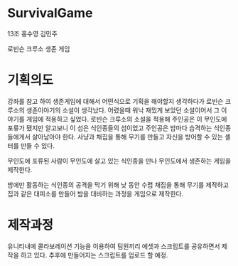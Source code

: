 # SurvivalGame

13조 홍수영 김민주

로빈슨 크루소 생존 게임


# 기획의도

강좌를 참고 하여 생존게임에 대해서 어떤식으로 기획을 해야할지 생각하다가 로빈슨 크루소의 생존이야기의 소설이 생각났다. 어렸을때 워낙 재밌게 보았던 소설이어서 그 이야기를 게임에 적용하고 싶었다. 로빈슨 크루소의 소설을 적용해 주인공은 이 무인도에 포류가 됐지만 알고보니 이 섬은 식인종들의 섬이었고 주인공은 밤마다 습격하는 식인종들에게서 살아남아야 한다. 사냥과 채집을 통해 무기를 만들고 자신을 방어할 수 있는 셸터를 만들 수 있다.


무인도에 포류된 사람이 무인도에 살고 있는 식인종을 만나 무인도에서 생존하는 게임을 제작한다.

밤에만 활동하는 식인종의 공격을 막기 위해 낮 동안 수렵 채집을 통해 무기를 제작하고 집과 같은 대피소를 만들어 밤을 대비하는 과정을 게임으로 제작한다.

# 제작과정

유니티내에 콜라보레이션 기능을 이용하여 팀원끼리 에셋과 스크립트를 공유하면서 제작을 하고 있다. 추후에 만들어지는 스크립트를 업로드 할 예정.
